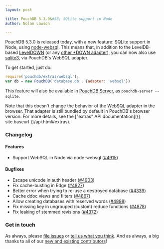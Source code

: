 ```yaml
---
layout: post

title: PouchDB 5.3.0&#58; SQLite support in Node
author: Nolan Lawson

---
```


PouchDB 5.3.0 is released today, with a new feature: SQLite support in Node,
using [node-websql](https://github.com/nolanlawson/node-websql). This means
that, in addition to the LevelDB-based [LevelDOWN](https://github.com/Level/leveldown) (or any [other *DOWN adapter](https://github.com/Level/levelup/wiki/Modules#storage-back-ends)), you can now
also use [sqlite3](https://github.com/mapbox/node-sqlite3), via PouchDB's
WebSQL adapter.

To get started, just do:

```js
require('pouchdb/extras/websql');
var db = new PouchDB('database.db', {adapter: 'websql'})
```

This feature will also be available in [PouchDB Server](https://github.com/pouchdb/pouchdb-server/), as `pouchdb-server --sqlite`.

Note that this doesn't change the behavior of the WebSQL adapter in the browser.
That adapter is still bundled by default in PouchDB's browser version. For more
details, see the ["extras" API documentation]({{ site.baseurl }}/api.html#extras).

### Changelog

#### Features

* Support WebSQL in Node via node-websql ([#4915](https://github.com/pouchdb/pouchdb/issues/4915))

#### Bugfixes

* Escape unicode in auth header ([#4903](https://github.com/pouchdb/pouchdb/issues/4903))
* Fix cache-busting in Edge ([#4827](https://github.com/pouchdb/pouchdb/issues/4827))
* Better error when trying to re-use a destroyed database ([#4339](https://github.com/pouchdb/pouchdb/issues/4339))
* Cache ddoc views and filters ([#4867](https://github.com/pouchdb/pouchdb/issues/4867))
* Allow creating databases with reserved words ([#4898](https://github.com/pouchdb/pouchdb/issues/4898))
* Fix missing key in ungrouped (custom) reduce functions ([#4878](https://github.com/pouchdb/pouchdb/issues/4878))
* Fix leaking of stemmed revisions ([#4372](https://github.com/pouchdb/pouchdb/issues/4372))

### Get in touch

As always, please [file issues](https://github.com/pouchdb/pouchdb/issues) or [tell us what you think](https://github.com/pouchdb/pouchdb/blob/master/CONTRIBUTING.md#get-in-touch). And as always, a big thanks to all of our [new and existing contributors](https://github.com/pouchdb/pouchdb/graphs/contributors)!
